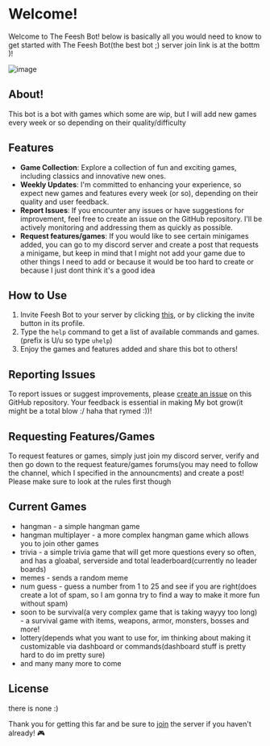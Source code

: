 # Welcome!

Welcome to The Feesh Bot! below is basically all you would need to know to get started with The Feesh Bot(the best bot ;) server join link is at the bottm  )!

![image](https://github.com/Feesh-bot/feesh-bot/assets/146041237/2dfd9d31-0225-4bad-a7dd-1bd7bc2a0e5a)

## About!

This bot is a bot with games which some are wip, but I will add new games every week or so depending on their quality/difficulty


## Features

- **Game Collection**: Explore a collection of fun and exciting games, including classics and innovative new ones.
- **Weekly Updates**: I'm committed to enhancing your experience, so expect new games and features every week (or so), depending on their quality and user feedback.
- **Report Issues**: If you encounter any issues or have suggestions for improvement, feel free to create an issue on the GitHub repository. I'll be actively monitoring and addressing them as quickly as possible.
-  **Request features/games**: If you would like to see certain minigames added, you can go to my discord server and create a post that requests a minigame, but keep in mind that I might not add your game due to other things I need to add or because it would be too hard to create or because I just dont think it's a good idea

## How to Use

1. Invite Feesh Bot to your server by clicking [this](https://discord.com/api/oauth2/authorize?client_id=1155958520542400532&permissions=31881344580689&scope=bot), or by clicking the invite button in its profile.
2. Type the `help` command to get a list of available commands and games.(prefix is U/u so type `uhelp`)
3. Enjoy the games and features added and share this bot to others!

## Reporting Issues

To report issues or suggest improvements, please [create an issue](https://github.com/Feesh-bot/feesh-bot/issues) on this GitHub repository. Your feedback is essential in making My bot grow(it might be a total blow :/ haha that rymed :))!

## Requesting Features/Games

To request features or games, simply just join my discord server, verify and then go down to the request feature/games forums(you may need to follow the channel, which I specified in the announcments) and create a post! Please make sure to look at the rules first though

## Current Games

- hangman - a simple hangman game
- hangman multiplayer - a more complex hangman game which allows you to join other games
- trivia - a simple trivia game that will get more questions every so often, and has a gloabal, serverside and total leaderboard(currently no leader boards)
- memes - sends a random meme
- num guess - guess a number from 1 to 25 and see if you are right(does create a lot of spam, so I am gonna try to find a way to make it more fun without spam)
- soon to be survival(a very complex game that is taking wayyy too long) - a survival game with items, weapons, armor, monsters, bosses and more!
- lottery(depends what you want to use for, im thinking about making it customizable via dashboard or commands(dashboard stuff is pretty hard to do im pretty sure)
- and many many more to come

## License
there is none :)

Thank you for getting this far and be sure to [join](https://discord.gg/xyBBfQWaS5) the server if you haven't already! 🎮
